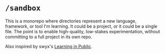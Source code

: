 # `/sandbox`

This is a monorepo where directories represent a new language, framework, or tool I'm learning. It could be a project, or it could be a single file. The point is to enable high-quality, low-stakes experimentation, without committing to a full project in its own repo.

Also inspired by swyx's [Learning in Public](https://www.swyx.io/writing/learn-in-public/).
